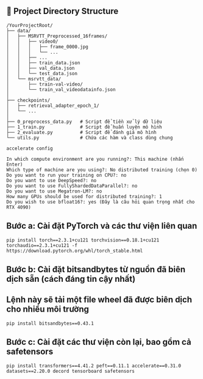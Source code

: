 ## 📁 Project Directory Structure

```
/YourProjectRoot/
├── data/
│   ├── MSRVTT_Preprocessed_16frames/
│   │   ├── video0/
│   │   │   ├── frame_0000.jpg
│   │   │   └── ...
│   │   ├── ...
│   │   ├── train_data.json
│   │   ├── val_data.json
│   │   └── test_data.json
│   └── msrvtt_data/
│       ├── train-val-video/
│       └── train_val_videodatainfo.json
│
├── checkpoints/
│   ├── retrieval_adapter_epoch_1/
│   └── ...
│
├── 0_preprocess_data.py   # Script để tiền xử lý dữ liệu
├── 1_train.py             # Script để huấn luyện mô hình
├── 2_evaluate.py          # Script để đánh giá mô hình
└── utils.py               # Chứa các hàm và class dùng chung
```

```
accelerate config

In which compute environment are you running?: This machine (nhấn Enter)
Which type of machine are you using?: No distributed training (chọn 0)
Do you want to run your training on CPU?: no
Do you want to use DeepSpeed?: no
Do you want to use FullyShardedDataParallel?: no
Do you want to use Megatron-LM?: no
How many GPUs should be used for distributed training?: 1
Do you wish to use bfloat16?: yes (Đây là câu hỏi quan trọng nhất cho RTX 4090)
```

## Bước a: Cài đặt PyTorch và các thư viện liên quan
```
pip install torch==2.3.1+cu121 torchvision==0.18.1+cu121 torchaudio==2.3.1+cu121 -f https://download.pytorch.org/whl/torch_stable.html
```
## Bước b: Cài đặt bitsandbytes từ nguồn đã biên dịch sẵn (cách đáng tin cậy nhất)
## Lệnh này sẽ tải một file wheel đã được biên dịch cho nhiều môi trường
```
pip install bitsandbytes==0.43.1
```
## Bước c: Cài đặt các thư viện còn lại, bao gồm cả safetensors
```
pip install transformers==4.41.2 peft==0.11.1 accelerate==0.31.0 datasets==2.20.0 decord tensorboard safetensors
```
